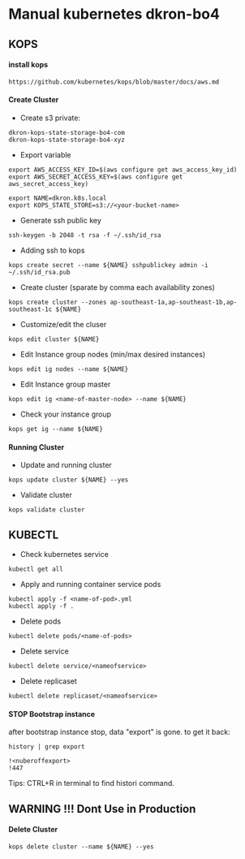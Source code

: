 # Manual kubernetes dkron-bo4
## KOPS
#### install kops
``` https://github.com/kubernetes/kops/blob/master/docs/aws.md ```

#### Create Cluster
- Create s3 private:
```
dkron-kops-state-storage-bo4-com
dkron-kops-state-storage-bo4-xyz
```

- Export variable
```
export AWS_ACCESS_KEY_ID=$(aws configure get aws_access_key_id)
export AWS_SECRET_ACCESS_KEY=$(aws configure get aws_secret_access_key)
```
```
export NAME=dkron.k8s.local
export KOPS_STATE_STORE=s3://<your-bucket-name>
```
- Generate ssh public key
```
ssh-keygen -b 2048 -t rsa -f ~/.ssh/id_rsa
```
- Adding ssh to kops
```
kops create secret --name ${NAME} sshpublickey admin -i ~/.ssh/id_rsa.pub 
```
- Create cluster (sparate by comma each availability zones)
``` 
kops create cluster --zones ap-southeast-1a,ap-southeast-1b,ap-southeast-1c ${NAME}
```
- Customize/edit the cluser
```
kops edit cluster ${NAME}
```
- Edit Instance group nodes (min/max desired instances)
```
kops edit ig nodes --name ${NAME}
```
- Edit Instance group master
```
kops edit ig <name-of-master-node> --name ${NAME}
```
- Check your instance group 
```
kops get ig --name ${NAME}
```

#### Running Cluster
- Update and running cluster
```
kops update cluster ${NAME} --yes
```
- Validate cluster
```
kops validate cluster
```
## KUBECTL
- Check kubernetes service
```
kubectl get all
```
- Apply and running container service pods
```
kubectl apply -f <name-of-pod>.yml 
kubectl apply -f . 
```
- Delete pods
```
kubectl delete pods/<name-of-pods>
```
- Delete service 
``` 
kubectl delete service/<nameofservice>
```
- Delete replicaset 
``` 
kubectl delete replicaset/<nameofservice>
```

#### STOP Bootstrap instance
after bootstrap instance stop, data "export" is gone. to get it back:
``` 
history | grep export 
```
```
!<nuberoffexport> 
!447 
```
Tips: CTRL+R in terminal to find histori command.

## WARNING !!! Dont Use in Production
#### Delete Cluster
``` 
kops delete cluster --name ${NAME} --yes
```